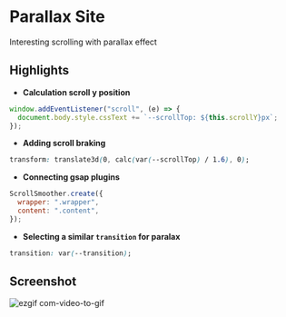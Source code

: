 # Parallax Site

Interesting scrolling with parallax effect

## Highlights

- **Сalculation scroll y position**
```javascript
window.addEventListener("scroll", (e) => {
  document.body.style.cssText += `--scrollTop: ${this.scrollY}px`;
});
```

- **Adding scroll braking**

```css
transform: translate3d(0, calc(var(--scrollTop) / 1.6), 0);
```
- **Connecting gsap plugins**

```javascript
ScrollSmoother.create({
  wrapper: ".wrapper",
  content: ".content",
});
```

- **Selecting a similar `transition` for paralax**

```css
transition: var(--transition);
```

## Screenshot

![ezgif com-video-to-gif](https://user-images.githubusercontent.com/113831614/223782594-718d7957-cddc-48ba-b5b2-7cce9d6b1057.gif)
